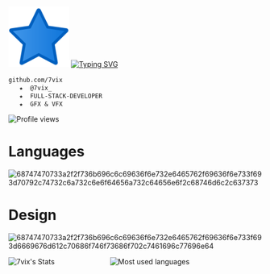 <img src="R.png" width="120"/> [![Typing SVG](https://readme-typing-svg.demolab.com?font=Fira+Code&pause=500&width=435&lines=7vix+on+top;FULL-STACK-DEVELOPER)](https://git.io/typing-svg)

    github.com/7vix
       ★  @7vix_          
       ★  FULL-STACK-DEVELOPER
       ★  GFX & VFX               
   ![Profile views](https://komarev.com/ghpvc/?username=7vix&color=blue&style=flat&label=Profile+views)

   # Languages
   ![68747470733a2f2f736b696c6c69636f6e732e6465762f69636f6e733f693d70792c74732c6a732c6e6f64656a732c64656e6f2c68746d6c2c637373](https://github.com/user-attachments/assets/cbec6f4b-7e21-4b28-a3bb-3f3292e9c928)

   # Design
    
  
   ![68747470733a2f2f736b696c6c69636f6e732e6465762f69636f6e733f693d6669676d612c70686f746f73686f702c7461696c77696e64](https://github.com/user-attachments/assets/c9b61fb6-e2fd-4af4-bfe9-ce08fe7dc289)

<img alt="7vix's Stats" align="left" width="40%" src="https://github-readme-stats.vercel.app/api?username=7vix&show_icons=true&theme=tokyonight"/>
<img alt="Most used languages" align=left" width="35%" src="https://github-readme-stats.vercel.app/api/top-langs/?username=7vix&show_icons=true&theme=tokyonight"/>
 
   

